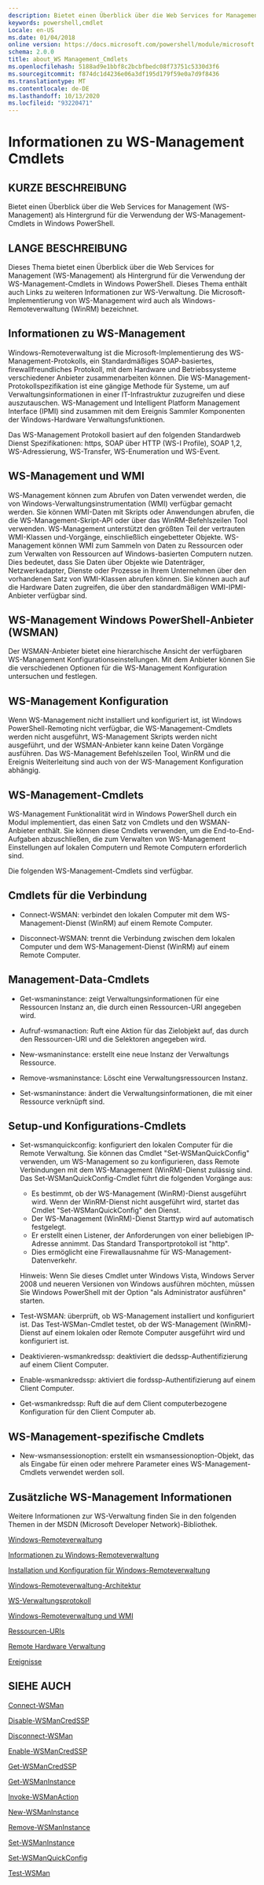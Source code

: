 ```yaml
---
description: Bietet einen Überblick über die Web Services for Management (WS-Management) als Hintergrund für die Verwendung der WS-Management-Cmdlets in Windows PowerShell.
keywords: powershell,cmdlet
Locale: en-US
ms.date: 01/04/2018
online version: https://docs.microsoft.com/powershell/module/microsoft.wsman.management/about/about_ws-management_cmdlets?view=powershell-7.1&WT.mc_id=ps-gethelp
schema: 2.0.0
title: about_WS Management_Cmdlets
ms.openlocfilehash: 5188ad9e1bbf8c2bcbfbedc08f73751c5330d3f6
ms.sourcegitcommit: f874dc1d4236e06a3df195d179f59e0a7d9f8436
ms.translationtype: MT
ms.contentlocale: de-DE
ms.lasthandoff: 10/13/2020
ms.locfileid: "93220471"
---
```

# <a name="about-ws-management-cmdlets"></a>Informationen zu WS-Management Cmdlets

## <a name="short-description"></a>KURZE BESCHREIBUNG

Bietet einen Überblick über die Web Services for Management (WS-Management) als Hintergrund für die Verwendung der WS-Management-Cmdlets in Windows PowerShell.

## <a name="long-description"></a>LANGE BESCHREIBUNG

Dieses Thema bietet einen Überblick über die Web Services for Management (WS-Management) als Hintergrund für die Verwendung der WS-Management-Cmdlets in Windows PowerShell. Dieses Thema enthält auch Links zu weiteren Informationen zur WS-Verwaltung. Die Microsoft-Implementierung von WS-Management wird auch als Windows-Remoteverwaltung (WinRM) bezeichnet.

## <a name="about-ws-management"></a>Informationen zu WS-Management

Windows-Remoteverwaltung ist die Microsoft-Implementierung des WS-Management-Protokolls, ein Standardmäßiges SOAP-basiertes, firewallfreundliches Protokoll, mit dem Hardware und Betriebssysteme verschiedener Anbieter zusammenarbeiten können. Die WS-Management-Protokollspezifikation ist eine gängige Methode für Systeme, um auf Verwaltungsinformationen in einer IT-Infrastruktur zuzugreifen und diese auszutauschen. WS-Management und Intelligent Platform Management Interface (IPMI) sind zusammen mit dem Ereignis Sammler Komponenten der Windows-Hardware Verwaltungsfunktionen.

Das WS-Management Protokoll basiert auf den folgenden Standardweb Dienst Spezifikationen: https, SOAP über HTTP (WS-I Profile), SOAP 1,2, WS-Adressierung, WS-Transfer, WS-Enumeration und WS-Event.

## <a name="ws-management-and-wmi"></a>WS-Management und WMI

WS-Management können zum Abrufen von Daten verwendet werden, die von Windows-Verwaltungsinstrumentation (WMI) verfügbar gemacht werden. Sie können WMI-Daten mit Skripts oder Anwendungen abrufen, die die WS-Management-Skript-API oder über das WinRM-Befehlszeilen Tool verwenden. WS-Management unterstützt den größten Teil der vertrauten WMI-Klassen und-Vorgänge, einschließlich eingebetteter Objekte. WS-Management können WMI zum Sammeln von Daten zu Ressourcen oder zum Verwalten von Ressourcen auf Windows-basierten Computern nutzen. Dies bedeutet, dass Sie Daten über Objekte wie Datenträger, Netzwerkadapter, Dienste oder Prozesse in Ihrem Unternehmen über den vorhandenen Satz von WMI-Klassen abrufen können. Sie können auch auf die Hardware Daten zugreifen, die über den standardmäßigen WMI-IPMI-Anbieter verfügbar sind.

## <a name="ws-management-windows-powershell-provider-wsman"></a>WS-Management Windows PowerShell-Anbieter (WSMAN)

Der WSMAN-Anbieter bietet eine hierarchische Ansicht der verfügbaren WS-Management Konfigurationseinstellungen. Mit dem Anbieter können Sie die verschiedenen Optionen für die WS-Management Konfiguration untersuchen und festlegen.

## <a name="ws-management-configuration"></a>WS-Management Konfiguration

Wenn WS-Management nicht installiert und konfiguriert ist, ist Windows PowerShell-Remoting nicht verfügbar, die WS-Management-Cmdlets werden nicht ausgeführt, WS-Management Skripts werden nicht ausgeführt, und der WSMAN-Anbieter kann keine Daten Vorgänge ausführen. Das WS-Management Befehlszeilen Tool, WinRM und die Ereignis Weiterleitung sind auch von der WS-Management Konfiguration abhängig.

## <a name="ws-management-cmdlets"></a>WS-Management-Cmdlets

WS-Management Funktionalität wird in Windows PowerShell durch ein Modul implementiert, das einen Satz von Cmdlets und den WSMAN-Anbieter enthält. Sie können diese Cmdlets verwenden, um die End-to-End-Aufgaben abzuschließen, die zum Verwalten von WS-Management Einstellungen auf lokalen Computern und Remote Computern erforderlich sind.

Die folgenden WS-Management-Cmdlets sind verfügbar.

## <a name="connection-cmdlets"></a>Cmdlets für die Verbindung

- Connect-WSMAN: verbindet den lokalen Computer mit dem WS-Management-Dienst (WinRM) auf einem Remote Computer.

- Disconnect-WSMAN: trennt die Verbindung zwischen dem lokalen Computer und dem WS-Management-Dienst (WinRM) auf einem Remote Computer.

## <a name="management-data-cmdlets"></a>Management-Data-Cmdlets

- Get-wsmaninstance: zeigt Verwaltungsinformationen für eine Ressourcen Instanz an, die durch einen Ressourcen-URI angegeben wird.

- Aufruf-wsmanaction: Ruft eine Aktion für das Zielobjekt auf, das durch den Ressourcen-URI und die Selektoren angegeben wird.

- New-wsmaninstance: erstellt eine neue Instanz der Verwaltungs Ressource.

- Remove-wsmaninstance: Löscht eine Verwaltungsressourcen Instanz.

- Set-wsmaninstance: ändert die Verwaltungsinformationen, die mit einer Ressource verknüpft sind.

## <a name="setup-and-configuration-cmdlets"></a>Setup-und Konfigurations-Cmdlets

- Set-wsmanquickconfig: konfiguriert den lokalen Computer für die Remote Verwaltung.
  Sie können das Cmdlet "Set-WSManQuickConfig" verwenden, um WS-Management so zu konfigurieren, dass Remote Verbindungen mit dem WS-Management (WinRM)-Dienst zulässig sind. Das Set-WSManQuickConfig-Cmdlet führt die folgenden Vorgänge aus:
  - Es bestimmt, ob der WS-Management (WinRM)-Dienst ausgeführt wird. Wenn der WinRM-Dienst nicht ausgeführt wird, startet das Cmdlet "Set-WSManQuickConfig" den Dienst.
  - Der WS-Management (WinRM)-Dienst Starttyp wird auf automatisch festgelegt.
  - Er erstellt einen Listener, der Anforderungen von einer beliebigen IP-Adresse annimmt. Das Standard Transportprotokoll ist "http".
  - Dies ermöglicht eine Firewallausnahme für WS-Management-Datenverkehr.

  Hinweis: Wenn Sie dieses Cmdlet unter Windows Vista, Windows Server 2008 und neueren Versionen von Windows ausführen möchten, müssen Sie Windows PowerShell mit der Option "als Administrator ausführen" starten.

- Test-WSMAN: überprüft, ob WS-Management installiert und konfiguriert ist. Das Test-WSMan-Cmdlet testet, ob der WS-Management (WinRM)-Dienst auf einem lokalen oder Remote Computer ausgeführt wird und konfiguriert ist.

- Deaktivieren-wsmankredssp: deaktiviert die dedssp-Authentifizierung auf einem Client Computer.

- Enable-wsmankredssp: aktiviert die fordssp-Authentifizierung auf einem Client Computer.

- Get-wsmankredssp: Ruft die auf dem Client computerbezogene Konfiguration für den Client Computer ab.

## <a name="ws-management-specific-cmdlets"></a>WS-Management-spezifische Cmdlets

- New-wsmansessionoption: erstellt ein wsmansessionoption-Objekt, das als Eingabe für einen oder mehrere Parameter eines WS-Management-Cmdlets verwendet werden soll.

## <a name="additional-ws-management-information"></a>Zusätzliche WS-Management Informationen

Weitere Informationen zur WS-Verwaltung finden Sie in den folgenden Themen in der MSDN (Microsoft Developer Network)-Bibliothek.

[Windows-Remoteverwaltung](/windows/win32/winrm/portal)

[Informationen zu Windows-Remoteverwaltung](/windows/win32/winrm/about-windows-remote-management)

[Installation und Konfiguration für Windows-Remoteverwaltung](/windows/win32/winrm/installation-and-configuration-for-windows-remote-management)

[Windows-Remoteverwaltung-Architektur](/windows/win32/winrm/windows-remote-management-architecture)

[WS-Verwaltungsprotokoll](/windows/win32/winrm/ws-management-protocol)

[Windows-Remoteverwaltung und WMI](/windows/win32/winrm/windows-remote-management-and-wmi)

[Ressourcen-URIs](/windows/win32/winrm/resource-uris)

[Remote Hardware Verwaltung](/windows/win32/winrm/remote-hardware-management)

[Ereignisse](/windows/win32/winrm/events)

## <a name="see-also"></a>SIEHE AUCH

[Connect-WSMan](xref:Microsoft.WSMan.Management.Connect-WSMan)

[Disable-WSManCredSSP](xref:Microsoft.WSMan.Management.Disable-WSManCredSSP)

[Disconnect-WSMan](xref:Microsoft.WSMan.Management.Disconnect-WSMan)

[Enable-WSManCredSSP](xref:Microsoft.WSMan.Management.Enable-WSManCredSSP)

[Get-WSManCredSSP](xref:Microsoft.WSMan.Management.Get-WSManCredSSP)

[Get-WSManInstance](xref:Microsoft.WSMan.Management.Get-WSManInstance)

[Invoke-WSManAction](xref:Microsoft.WSMan.Management.Invoke-WSManAction)

[New-WSManInstance](xref:Microsoft.WSMan.Management.New-WSManInstance)

[Remove-WSManInstance](xref:Microsoft.WSMan.Management.Remove-WSManInstance)

[Set-WSManInstance](xref:Microsoft.WSMan.Management.Set-WSManInstance)

[Set-WSManQuickConfig](xref:Microsoft.WSMan.Management.Set-WSManQuickConfig)

[Test-WSMan](xref:Microsoft.WSMan.Management.Test-WSMan)
